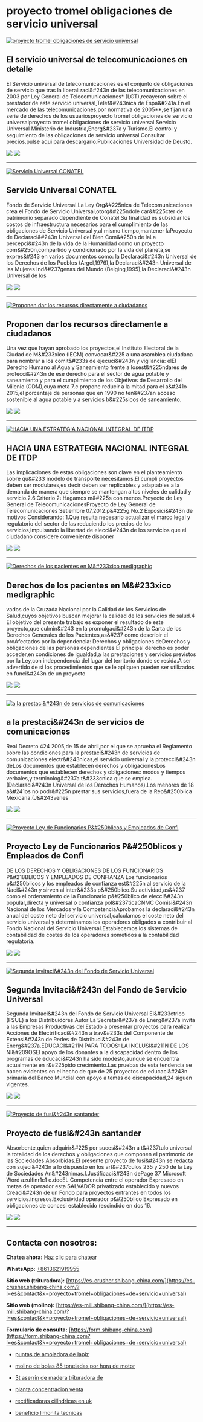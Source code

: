 # proyecto tromel obligaciones de servicio universal

<a href="https://swt.shibang-china.com/?l=es&img&k=proyecto+tromel+obligaciones+de+servicio+universal" target="_blank">![proyecto tromel obligaciones de servicio universal](http://static.shibang-china.com/all-800x300/1474.jpg)</a>

## El servicio universal de telecomunicaciones en detalle
El Servicio universal de telecomunicaciones es el conjunto de obligaciones de servicio que tras la liberalizaci&#243n de las telecomunicaciones en 2003 por Ley General de Telecomunicaciones* (LGT),recayeron sobre el prestador de este servicio universal,Telef&#243nica de Espa&#241a.En el mercado de las telecomunicaciones,por normativa de 2005**,se fijan una serie de derechos de los usuariosproyecto tromel obligaciones de servicio universalproyecto tromel obligaciones de servicio universal.Servicio Universal Ministerio de Industria,Energ&#237a y Turismo.El control y seguimiento de las obligaciones de servicio universal Consultar precios.pulse aqui para descargarlo.Publicaciones Universidad de Deusto.


<a href="https://whatsapp.shibangsoft.com/WhatsApp.php" target="_blank" title="WhatsApp">![](http://static.shibang-china.com/icon/whatsapp.png)</a> <a href="https://swt.shibang-china.com/?l=es&icon&k=proyecto+tromel+obligaciones+de+servicio+universal" target="_blank">![](http://static.shibang-china.com/icon/chat-es.png)</a>

---

<a href="https://swt.shibang-china.com/?l=es&img&k=proyecto+tromel+obligaciones+de+servicio+universal" target="_blank">![Servicio Universal CONATEL](http://static.shibang-china.com/all-800x300/351.jpg)</a>

## Servicio Universal CONATEL
Fondo de Servicio Universal.La Ley Org&#225nica de Telecomunicaciones crea el Fondo de Servicio Universal,otorg&#225ndole car&#225cter de patrimonio separado dependiente de Conatel.Su finalidad es subsidiar los costos de infraestructura necesarios para el cumplimiento de las obligaciones de Servicio Universal y,al mismo tiempo,mantener laProyecto de Declaraci&#243n Universal del Bien Com&#250n de laLa percepci&#243n de la vida de la Humanidad como un proyecto com&#250n,compartido y condicionado por la vida del planeta,se expres&#243 en varios documentos como: la Declaraci&#243n Universal de los Derechos de los Pueblos (Argel,1976),la Declaraci&#243n Universal de las Mujeres Ind&#237genas del Mundo (Beiging,1995),la Declaraci&#243n Universal de los


<a href="https://whatsapp.shibangsoft.com/WhatsApp.php" target="_blank" title="WhatsApp">![](http://static.shibang-china.com/icon/whatsapp.png)</a> <a href="https://swt.shibang-china.com/?l=es&icon&k=proyecto+tromel+obligaciones+de+servicio+universal" target="_blank">![](http://static.shibang-china.com/icon/chat-es.png)</a>

---

<a href="https://swt.shibang-china.com/?l=es&img&k=proyecto+tromel+obligaciones+de+servicio+universal" target="_blank">![Proponen dar los recursos directamente a ciudadanos](http://static.shibang-china.com/all-800x300/1191.jpg)</a>

## Proponen dar los recursos directamente a ciudadanos
Una vez que hayan aprobado los proyectos,el Instituto Electoral de la Ciudad de M&#233xico (IECM) convocar&#225 a una asamblea ciudadana para nombrar a los comit&#233s de ejecuci&#243n y vigilancia: elEl Derecho Humano al Agua y Saneamiento frente a losest&#225ndares de protecci&#243n de ese derecho para el sector de agua potable y saneamiento y para el cumplimiento de los Objetivos de Desarrollo del Milenio (ODM),cuya meta 7.c propone reducir a la mitad,para el a&#241o 2015,el porcentaje de personas que en 1990 no ten&#237an acceso sostenible al agua potable y a servicios b&#225sicos de saneamiento.


<a href="https://whatsapp.shibangsoft.com/WhatsApp.php" target="_blank" title="WhatsApp">![](http://static.shibang-china.com/icon/whatsapp.png)</a> <a href="https://swt.shibang-china.com/?l=es&icon&k=proyecto+tromel+obligaciones+de+servicio+universal" target="_blank">![](http://static.shibang-china.com/icon/chat-es.png)</a>

---

<a href="https://swt.shibang-china.com/?l=es&img&k=proyecto+tromel+obligaciones+de+servicio+universal" target="_blank">![HACIA UNA ESTRATEGIA NACIONAL INTEGRAL DE ITDP](http://static.shibang-china.com/all-800x300/746.jpg)</a>

## HACIA UNA ESTRATEGIA NACIONAL INTEGRAL DE ITDP
Las implicaciones de estas obligaciones son clave en el planteamiento sobre qu&#233 modelo de transporte necesitamos.El cumpli proyectos deben ser modulares,es decir deben ser replicables y adaptables a la demanda de manera que siempre se mantengan altos niveles de calidad y servicio.2.6.Criterio 2: Hagamos m&#225s con menos.Proyecto de Ley General de TelecomunicacionesProyecto de Ley General de Telecomunicaciones Setiembre 07,2012.p&#225g.No.2 Exposici&#243n de motivos Considerando: 1.Que resulta necesario actualizar el marco legal y regulatorio del sector de las reduciendo los precios de los servicios,impulsando la libertad de elecci&#243n de los servicios que el ciudadano considere conveniente disponer


<a href="https://whatsapp.shibangsoft.com/WhatsApp.php" target="_blank" title="WhatsApp">![](http://static.shibang-china.com/icon/whatsapp.png)</a> <a href="https://swt.shibang-china.com/?l=es&icon&k=proyecto+tromel+obligaciones+de+servicio+universal" target="_blank">![](http://static.shibang-china.com/icon/chat-es.png)</a>

---

<a href="https://swt.shibang-china.com/?l=es&img&k=proyecto+tromel+obligaciones+de+servicio+universal" target="_blank">![Derechos de los pacientes en M&#233xico medigraphic](http://static.shibang-china.com/all-800x300/918.jpg)</a>

## Derechos de los pacientes en M&#233xico medigraphic
vados de la Cruzada Nacional por la Calidad de los Servicios de Salud,cuyos objetivos buscan mejorar la calidad de los servicios de salud.4 El objetivo del presente trabajo es exponer el resultado de este proyecto,que culmin&#243 en la promulgaci&#243n de la Carta de los Derechos Generales de los Pacientes,as&#237 como describir el proAfectados por la dependencia: Derechos y obligaciones deDerechos y obligaciones de las personas dependientes El principal derecho es poder acceder,en condiciones de igualdad,a las prestaciones y servicios previstos por la Ley,con independencia del lugar del territorio donde se resida.A ser advertido de si los procedimientos que se le apliquen pueden ser utilizados en funci&#243n de un proyecto


<a href="https://whatsapp.shibangsoft.com/WhatsApp.php" target="_blank" title="WhatsApp">![](http://static.shibang-china.com/icon/whatsapp.png)</a> <a href="https://swt.shibang-china.com/?l=es&icon&k=proyecto+tromel+obligaciones+de+servicio+universal" target="_blank">![](http://static.shibang-china.com/icon/chat-es.png)</a>

---

<a href="https://swt.shibang-china.com/?l=es&img&k=proyecto+tromel+obligaciones+de+servicio+universal" target="_blank">![a la prestaci&#243n de servicios de comunicaciones](http://static.shibang-china.com/all-800x300/961.jpg)</a>

## a la prestaci&#243n de servicios de comunicaciones
Real Decreto 424 2005,de 15 de abril,por el que se aprueba el Reglamento sobre las condiciones para la prestaci&#243n de servicios de comunicaciones electr&#243nicas,el servicio universal y la protecci&#243n deLos documentos que establecen derechos y obligacionesLos documentos que establecen derechos y obligaciones: modos y tiempos verbales,y terminolog&#237a t&#233cnica que se emplea.(Declaraci&#243n Universal de los Derechos Humanos).Los menores de 18 a&#241os no podr&#225n prestar sus servicios,fuera de la Rep&#250blica Mexicana.(J&#243venes


<a href="https://whatsapp.shibangsoft.com/WhatsApp.php" target="_blank" title="WhatsApp">![](http://static.shibang-china.com/icon/whatsapp.png)</a> <a href="https://swt.shibang-china.com/?l=es&icon&k=proyecto+tromel+obligaciones+de+servicio+universal" target="_blank">![](http://static.shibang-china.com/icon/chat-es.png)</a>

---

<a href="https://swt.shibang-china.com/?l=es&img&k=proyecto+tromel+obligaciones+de+servicio+universal" target="_blank">![Proyecto Ley de Funcionarios P&#250blicos y Empleados de Confi](http://static.shibang-china.com/all-800x300/1116.jpg)</a>

## Proyecto Ley de Funcionarios P&#250blicos y Empleados de Confi
DE LOS DERECHOS Y OBLIGACIONES DE LOS FUNCIONARIOS P&#218BLICOS Y EMPLEADOS DE CONFIANZA Los funcionarios p&#250blicos y los empleados de confianza est&#225n al servicio de la Naci&#243n y sirven al inter&#233s p&#250blico.Su actividad,as&#237 como el ordenamiento de la Funcionario p&#250blico de elecci&#243n popular,directa y universal o confianza pol&#237ticaCNMC Comisi&#243n Nacional de los Mercados y la CompetenciaAprobamos la declaraci&#243n anual del coste neto del servicio universal,calculamos el coste neto del servicio universal y determinamos los operadores obligados a contribuir al Fondo Nacional del Servicio Universal.Establecemos los sistemas de contabilidad de costes de los operadores sometidos a la contabilidad regulatoria.


<a href="https://whatsapp.shibangsoft.com/WhatsApp.php" target="_blank" title="WhatsApp">![](http://static.shibang-china.com/icon/whatsapp.png)</a> <a href="https://swt.shibang-china.com/?l=es&icon&k=proyecto+tromel+obligaciones+de+servicio+universal" target="_blank">![](http://static.shibang-china.com/icon/chat-es.png)</a>

---

<a href="https://swt.shibang-china.com/?l=es&img&k=proyecto+tromel+obligaciones+de+servicio+universal" target="_blank">![Segunda Invitaci&#243n del Fondo de Servicio Universal](http://static.shibang-china.com/all-800x300/273.jpg)</a>

## Segunda Invitaci&#243n del Fondo de Servicio Universal
Segunda Invitaci&#243n del Fondo de Servicio Universal El&#233ctrico (FSUE) a los Distribuidores.Autor La Secretar&#237a de Energ&#237a invita a las Empresas Productivas del Estado a presentar proyectos para realizar Acciones de Electrificaci&#243n a trav&#233s del Componente de Extensi&#243n de Redes de Distribuci&#243n de Energ&#237a.EDUCACI&#211N PARA TODOS: LA INCLUSI&#211N DE LOS NI&#209OSEl apoyo de los donantes a la discapacidad dentro de los programas de educaci&#243n ha sido modesto,aunque se encuentra actualmente en r&#225pido crecimiento.Las pruebas de esta tendencia se hacen evidentes en el hecho de que de 25 proyectos de educaci&#243n primaria del Banco Mundial con apoyo a temas de discapacidad,24 siguen vigentes.


<a href="https://whatsapp.shibangsoft.com/WhatsApp.php" target="_blank" title="WhatsApp">![](http://static.shibang-china.com/icon/whatsapp.png)</a> <a href="https://swt.shibang-china.com/?l=es&icon&k=proyecto+tromel+obligaciones+de+servicio+universal" target="_blank">![](http://static.shibang-china.com/icon/chat-es.png)</a>

---

<a href="https://swt.shibang-china.com/?l=es&img&k=proyecto+tromel+obligaciones+de+servicio+universal" target="_blank">![Proyecto de fusi&#243n santander](http://static.shibang-china.com/all-800x300/367.jpg)</a>

## Proyecto de fusi&#243n santander
Absorbente,quien adquirir&#225 por sucesi&#243n a t&#237tulo universal la totalidad de los derechos y obligaciones que componen el patrimonio de las Sociedades Absorbidas.El presente proyecto de fusi&#243n se redacta con sujeci&#243n a lo dispuesto en los art&#237culos 235 y 250 de la Ley de Sociedades An&#243nimas.I.Justificaci&#243n dePage 37 Microsoft Word azulfinr1c1 e.docEL Competencia entre el operador Expresado en metas de operador esta SALVADOR privatizado establecido y nuevos Creaci&#243n de un Fondo para proyectos entrantes en todos los servicios.ingresos.Exclusividad operador p&#250blico Expresado en obligaciones de concesi establecido (escindido en dos 16.


<a href="https://whatsapp.shibangsoft.com/WhatsApp.php" target="_blank" title="WhatsApp">![](http://static.shibang-china.com/icon/whatsapp.png)</a> <a href="https://swt.shibang-china.com/?l=es&icon&k=proyecto+tromel+obligaciones+de+servicio+universal" target="_blank">![](http://static.shibang-china.com/icon/chat-es.png)</a>

---
## Contacta con nosotros:

**Chatea ahora:** [Haz clic para chatear](https://swt.shibang-china.com?l=es&contact&k=proyecto+tromel+obligaciones+de+servicio+universal)

**WhatsApp:**  [+8613621919955](https://whatsapp.shibangsoft.com/WhatsApp.php)

**Sitio web (trituradora):** [https://es-crusher.shibang-china.com/](https://es-crusher.shibang-china.com/?l=es&contact&k=proyecto+tromel+obligaciones+de+servicio+universal)

**Sitio web (molino):** [https://es-mill.shibang-china.com/](https://es-mill.shibang-china.com/?l=es&contact&k=proyecto+tromel+obligaciones+de+servicio+universal)

**Formulario de consulta:** [https://form.shibang-china.com](https://form.shibang-china.com?l=es&contact&k=proyecto+tromel+obligaciones+de+servicio+universal)

* [puntas de amoladora de lapiz](../75/puntas%20de%20amoladora%20de%20lapiz.md)

* [molino de bolas 85 toneladas por hora de motor](../74/molino%20de%20bolas%2085%20toneladas%20por%20hora%20de%20motor.md)

* [3t aserrin de madera trituradora de](../76/3t%20aserrin%20de%20madera%20trituradora%20de.md)

* [planta concentracion venta](../69/planta%20concentracion%20venta.md)

* [rectificadoras cilíndricas en uk](../66/rectificadoras%20cil%C3%ADndricas%20en%20uk.md)

* [beneficio limonita tecnicas](../80/beneficio%20limonita%20tecnicas.md)